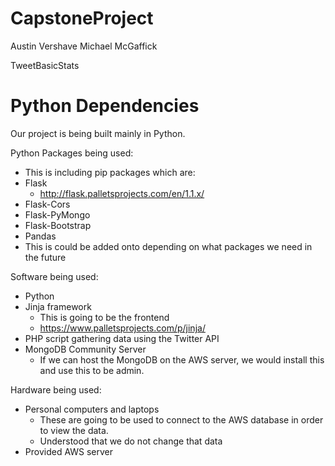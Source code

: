# CapstoneProject

Austin Vershave
Michael McGaffick

TweetBasicStats

Python Dependencies
===
Our project is being built mainly in Python.

Python Packages being used:
+ This is including pip packages which are:
+ Flask
    + http://flask.palletsprojects.com/en/1.1.x/
+ Flask-Cors
+ Flask-PyMongo
+ Flask-Bootstrap
+ Pandas
+ This is could be added onto depending on what packages we need in the future

Software being used:
+ Python
+ Jinja framework
    + This is going to be the frontend
    + https://www.palletsprojects.com/p/jinja/
+ PHP script gathering data using the Twitter API
+ MongoDB Community Server
    + If we can host the MongoDB on the AWS server, we would install this and use this to be admin.

Hardware being used:
+ Personal computers and laptops
    + These are going to be used to connect to the AWS database in order to view the data.
    + Understood that we do not change that data
+ Provided AWS server